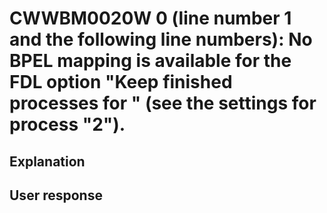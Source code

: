 # CWWBM0020W 0 (line number 1 and the following line numbers): No BPEL mapping is available for the FDL option "Keep finished processes for <duration>" (see the settings for process "2").

## Explanation

## User response